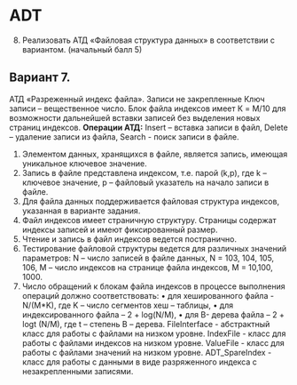 # ADT
8. Реализовать АТД «Файловая структура данных» в соответствии с вариантом. (начальный балл  5)
## Вариант 7.
АТД «Разреженный индекс файла». Записи не закрепленные Ключ записи – вещественное число.
Блок файла индексов имеет К = M/10 для возможности дальнейшей вставки записей без выделения новых страниц индексов.
**Операции АТД:**
Insert – вставка записи в файл,
Delete – удаление записи из файла,
Search - поиск записи в файле.
1. Элементом данных, хранящихся в файле, является запись, имеющая уникальное ключевое значение.
2. Запись в файле представлена индексом, т.е. парой (k,p), где k – ключевое значение, p – файловый указатель на начало записи в файле.
3. Для файла данных поддерживается файловая структура индексов, указанная в варианте задания.
4. Файл индексов имеет страничную структуру. Страницы содержат индексы записей и имеют фиксированный размер.
5. Чтение и запись в файл индексов ведется постранично.
6. Тестирование файловой структуры ведется для различных значений параметров:
    N – число записей в файле данных, N = 103, 104, 105, 106,
    M – число индексов на странице файла индексов, M = 10,100, 1000.
7. Число обращений к блокам файла индексов в процессе выполнения операций должно соответствовать:
    • для хешированного файла  - N/(M*K), где K – число сегментов хеш – таблицы,
    • для индексированного файла – 2 + log(N/M),
    • для B- дерева файла – 2 + logt (N/M), где t – степень В – дерева.
FileInterfaсe - абстрактный класс для работы с файлами на низком уровне.
IndexFile - класс для работы с файлами индексов на низком уровне.
ValueFile - класс для работы с файлами значений на низком уровне.
ADT_SpareIndex - класс для работы с данными в виде разряженного индекса с незакрепленными записями.
